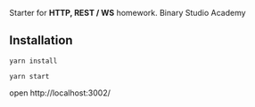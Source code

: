 Starter for **HTTP, REST / WS** homework. Binary Studio Academy

## Installation

`yarn install`

`yarn start`

open http://localhost:3002/

